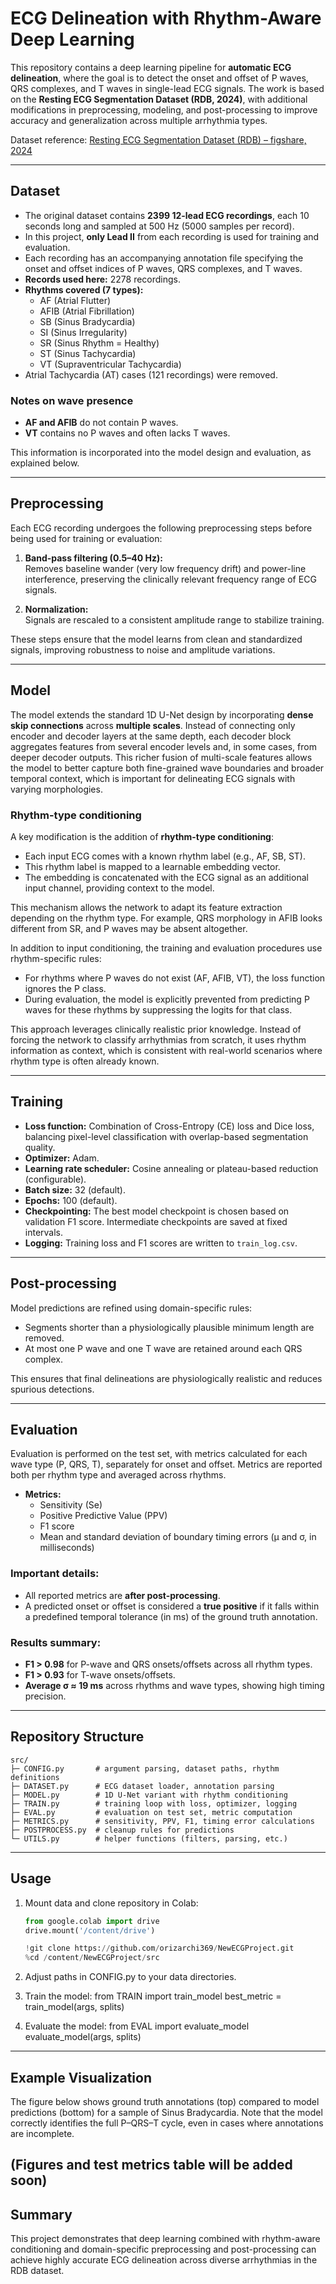 # ECG Delineation with Rhythm-Aware Deep Learning

This repository contains a deep learning pipeline for **automatic ECG delineation**, where the goal is to detect the onset and offset of P waves, QRS complexes, and T waves in single-lead ECG signals. The work is based on the **Resting ECG Segmentation Dataset (RDB, 2024)**, with additional modifications in preprocessing, modeling, and post-processing to improve accuracy and generalization across multiple arrhythmia types.

Dataset reference: [Resting ECG Segmentation Dataset (RDB) – figshare, 2024](https://figshare.com/articles/dataset/_b_Resting_ECG_Segmentation_Dataset_b_/28892186?file=54060602)

---

## Dataset

- The original dataset contains **2399 12-lead ECG recordings**, each 10 seconds long and sampled at 500 Hz (5000 samples per record).  
- In this project, **only Lead II** from each recording is used for training and evaluation.  
- Each recording has an accompanying annotation file specifying the onset and offset indices of P waves, QRS complexes, and T waves.  
- **Records used here:** 2278 recordings. 
- **Rhythms covered (7 types):**  
  - AF (Atrial Flutter)  
  - AFIB (Atrial Fibrillation)  
  - SB (Sinus Bradycardia)  
  - SI (Sinus Irregularity)  
  - SR (Sinus Rhythm = Healthy)  
  - ST (Sinus Tachycardia)  
  - VT (Supraventricular Tachycardia)  
- Atrial Tachycardia (AT) cases (121 recordings) were removed.  

### Notes on wave presence
- **AF and AFIB** do not contain P waves.  
- **VT** contains no P waves and often lacks T waves.  

This information is incorporated into the model design and evaluation, as explained below.

---

## Preprocessing

Each ECG recording undergoes the following preprocessing steps before being used for training or evaluation:

1. **Band-pass filtering (0.5–40 Hz):**  
   Removes baseline wander (very low frequency drift) and power-line interference, preserving the clinically relevant frequency range of ECG signals.  

2. **Normalization:**  
   Signals are rescaled to a consistent amplitude range to stabilize training.  

These steps ensure that the model learns from clean and standardized signals, improving robustness to noise and amplitude variations.

---

## Model

The model extends the standard 1D U-Net design by incorporating **dense skip connections** across **multiple scales**. Instead of connecting only encoder and decoder layers at the same depth, each decoder block aggregates features from several encoder levels and, in some cases, from deeper decoder outputs. This richer fusion of multi-scale features allows the model to better capture both fine-grained wave boundaries and broader temporal context, which is important for delineating ECG signals with varying morphologies. 

### Rhythm-type conditioning
A key modification is the addition of **rhythm-type conditioning**:

- Each input ECG comes with a known rhythm label (e.g., AF, SB, ST).  
- This rhythm label is mapped to a learnable embedding vector.  
- The embedding is concatenated with the ECG signal as an additional input channel, providing context to the model.  

This mechanism allows the network to adapt its feature extraction depending on the rhythm type. For example, QRS morphology in AFIB looks different from SR, and P waves may be absent altogether.  

In addition to input conditioning, the training and evaluation procedures use rhythm-specific rules:
- For rhythms where P waves do not exist (AF, AFIB, VT), the loss function ignores the P class.  
- During evaluation, the model is explicitly prevented from predicting P waves for these rhythms by suppressing the logits for that class.  

This approach leverages clinically realistic prior knowledge. Instead of forcing the network to classify arrhythmias from scratch, it uses rhythm information as context, which is consistent with real-world scenarios where rhythm type is often already known.

---

## Training

- **Loss function:** Combination of Cross-Entropy (CE) loss and Dice loss, balancing pixel-level classification with overlap-based segmentation quality.  
- **Optimizer:** Adam.  
- **Learning rate scheduler:** Cosine annealing or plateau-based reduction (configurable).  
- **Batch size:** 32 (default).  
- **Epochs:** 100 (default).  
- **Checkpointing:** The best model checkpoint is chosen based on validation F1 score. Intermediate checkpoints are saved at fixed intervals.  
- **Logging:** Training loss and F1 scores are written to `train_log.csv`.  

---

## Post-processing

Model predictions are refined using domain-specific rules:

- Segments shorter than a physiologically plausible minimum length are removed.  
- At most one P wave and one T wave are retained around each QRS complex.  

This ensures that final delineations are physiologically realistic and reduces spurious detections.

---

## Evaluation

Evaluation is performed on the test set, with metrics calculated for each wave type (P, QRS, T), separately for onset and offset. Metrics are reported both per rhythm type and averaged across rhythms.

- **Metrics:**  
  - Sensitivity (Se)  
  - Positive Predictive Value (PPV)  
  - F1 score  
  - Mean and standard deviation of boundary timing errors (μ and σ, in milliseconds)  

### Important details:
- All reported metrics are **after post-processing**.  
- A predicted onset or offset is considered a **true positive** if it falls within a predefined temporal tolerance (in ms) of the ground truth annotation.  

### Results summary:
- **F1 > 0.98** for P-wave and QRS onsets/offsets across all rhythm types.  
- **F1 > 0.93** for T-wave onsets/offsets.  
- **Average σ ≈ 19 ms** across rhythms and wave types, showing high timing precision.  

---

## Repository Structure

```text
src/
├─ CONFIG.py       # argument parsing, dataset paths, rhythm definitions
├─ DATASET.py      # ECG dataset loader, annotation parsing
├─ MODEL.py        # 1D U-Net variant with rhythm conditioning
├─ TRAIN.py        # training loop with loss, optimizer, logging
├─ EVAL.py         # evaluation on test set, metric computation
├─ METRICS.py      # sensitivity, PPV, F1, timing error calculations
├─ POSTPROCESS.py  # cleanup rules for predictions
└─ UTILS.py        # helper functions (filters, parsing, etc.)
```
---

## Usage

1. Mount data and clone repository in Colab:
   ```python
   from google.colab import drive
   drive.mount('/content/drive')

   !git clone https://github.com/orizarchi369/NewECGProject.git
   %cd /content/NewECGProject/src

2. Adjust paths in CONFIG.py to your data directories.

3. Train the model:
    from TRAIN import train_model
    best_metric = train_model(args, splits)

4. Evaluate the model:
    from EVAL import evaluate_model
    evaluate_model(args, splits)

---

## Example Visualization

The figure below shows ground truth annotations (top) compared to model predictions (bottom) for a sample of Sinus Bradycardia. Note that the model correctly identifies the full P–QRS–T cycle, even in cases where annotations are incomplete.

(Figures and test metrics table will be added soon)
---

## Summary

This project demonstrates that deep learning combined with rhythm-aware conditioning and domain-specific preprocessing and post-processing can achieve highly accurate ECG delineation across diverse arrhythmias in the RDB dataset.
